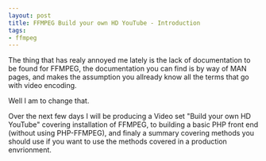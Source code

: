 ```yaml
--- 
layout: post
title: FFMPEG Build your own HD YouTube - Introduction
tags: 
- ffmpeg
---
```

The thing that has realy annoyed me lately is the lack of documentation to be found for FFMPEG, the documentation you can find is by way of MAN pages, and makes the assumption you allready know all the terms that go with video encoding.

Well I am to change that.

Over the next few days I will be producing a Video set "Build your own HD YouTube" covering installation of FFMPEG, to building a basic PHP front end (without using PHP-FFMPEG), and finaly a summary covering methods you should use if you want to use the methods covered in a production envrionment.
